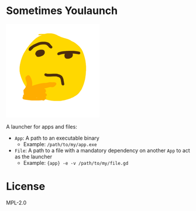 # Sometimes Youlaunch

![](assets/Thinking.png)

A launcher for apps and files:

- `App`: A path to an executable binary
  - Example: `/path/to/my/app.exe`
- `File`: A path to a file with a mandatory dependency on another `App` to act as the launcher
  - Example: `{app} -e -v /path/to/my/file.gd`

# License

MPL-2.0
